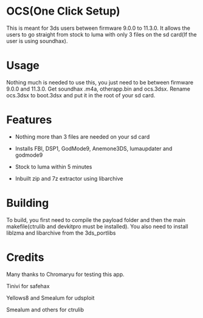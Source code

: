 # OCS(One Click Setup) 

This is meant for 3ds users between firmware 9.0.0 to 11.3.0. It allows the users to go straight from stock to luma with only 3 files on
the sd card(If the user is using soundhax).

# Usage

Nothing much is needed to use this, you just need to be between firmware 9.0.0 and 11.3.0. Get soundhax .m4a, otherapp.bin and ocs.3dsx. Rename ocs.3dsx 
to boot.3dsx and put it in the root of your sd card. 

# Features

* Nothing more than 3 files are needed on your sd card

* Installs FBI, DSP1, GodMode9, Anemone3DS, lumaupdater and godmode9

* Stock to luma within 5 minutes 

* Inbuilt zip and 7z extractor using libarchive

# Building

To build, you first need to compile the payload folder and then the main makefile(ctrulib and devkitpro must be installed).
You also need to install liblzma and libarchive from the 3ds_portlibs

# Credits

Many thanks to Chromaryu for testing this app.

Tinivi for safehax 

Yellows8 and Smealum for udsploit

Smealum and others for ctrulib
